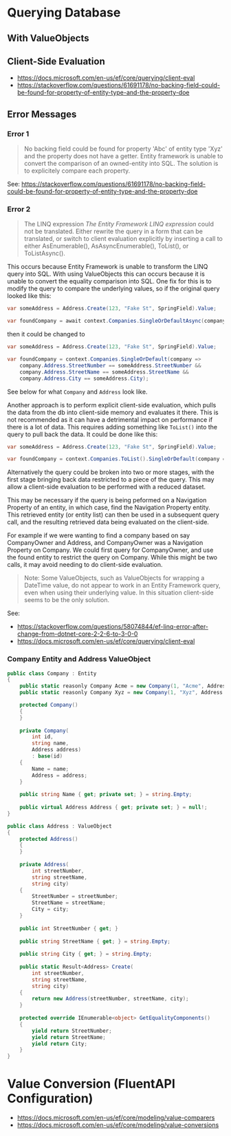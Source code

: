 # Querying Database

## With ValueObjects



## Client-Side Evaluation


 - https://docs.microsoft.com/en-us/ef/core/querying/client-eval
 - https://stackoverflow.com/questions/61691178/no-backing-field-could-be-found-for-property-of-entity-type-and-the-property-doe

## Error Messages

### Error 1

> No backing field could be found for property 'Abc' of entity type 'Xyz' and the property does not have a getter.
Entity framework is unable to convert the comparison of an owned-entity into SQL. The solution is to explicitely compare each property.

See: https://stackoverflow.com/questions/61691178/no-backing-field-could-be-found-for-property-of-entity-type-and-the-property-doe

### Error 2

> The LINQ expression
> *The Entity Framework LINQ expression*
> could not be translated. Either rewrite the query in a form that can be translated, or switch to client evaluation explicitly by inserting a call to either AsEnumerable(), AsAsyncEnumerable(), ToList(), or ToListAsync().

This occurs because Entity Framework is unable to transform the LINQ query into SQL. With using ValueObjects this can occurs because it is unable to convert the equality comparison into SQL.
One fix for this is to modify the query to compare the underlying values, so if the original query looked like this:

```C#
var someAddress = Address.Create(123, "Fake St", SpringField).Value;

var foundCompany = await context.Companies.SingleOrDefaultAsync(company => company.Address == someAddress);
```
then it could be changed to

```C#
var someAddress = Address.Create(123, "Fake St", SpringField).Value;

var foundCompany = context.Companies.SingleOrDefault(company =>
    company.Address.StreetNumber == someAddress.StreetNumber &&
    company.Address.StreetName == someAddress.StreetName &&
    company.Address.City == someAddress.City);
```

See below for what `Company` and `Address` look like.

Another approach is to perform explicit client-side evaluation, which pulls the data from the db into client-side memory and evaluates it there.
This is not recommended as it can have a detrimental impact on performance if there is a lot of data. This requires adding something like `ToList()`
into the query to pull back the data. It could be done like this:

```C#
var someAddress = Address.Create(123, "Fake St", SpringField).Value;

var foundCompany = context.Companies.ToList().SingleOrDefault(company => company.Address == someAddress);
```

Alternatively the query could be broken into two or more stages, with the first stage bringing back data restricted to a piece of the query.
This may allow a client-side evaluation to be performed with a reduced dataset.

This may be necessary if the query is being peformed on a Navigation Property of an entity, in which case, find the Navigation Property entity.
This retrieved entity (or entity list) can then be used in a subsequent query call, and the resulting retrieved data being evaluated on the client-side.

For example if we were wanting to find a company based on say CompanyOwner and Address, and CompanyOwner was a Navigation Property on Company.
We could first query for CompanyOwner, and use the found entity to restrict the query on Company. While this might be two calls, it may avoid
needing to do client-side evaluation.

> Note:
> Some ValueObjects, such as ValueObjects for wrapping a DateTime value, do not appear to work in an Entity Framework query, even when using their underlying value.
> In this situation client-side seems to be the only solution.

See:
 - https://stackoverflow.com/questions/58074844/ef-linq-error-after-change-from-dotnet-core-2-2-6-to-3-0-0
 - https://docs.microsoft.com/en-us/ef/core/querying/client-eval


### Company Entity and Address ValueObject

```C#
public class Company : Entity
{
    public static reasonly Company Acme = new Company(1, "Acme", Address.Create(123, "Fake St", "SpringField").Value);
    public static reasonly Company Xyz = new Company(1, "Xyz", Address.Create(99, "Alphabet Road", "Letterton").Value);

    protected Company()
    {
    }
    
    private Company(
        int id,
        string name,
        Address address)
        : base(id)
    {
        Name = name;
        Address = address;
    }
    
    public string Name { get; private set; } = string.Empty;
    
    public virtual Address Address { get; private set; } = null!;
}

public class Address : ValueObject
{
    protected Address()
    {
    }
    
    private Address(
        int streetNumber,
        string streetName,
        string city)
    {
        StreetNumber = streetNumber;
        StreetName = streetName;
        City = city;
    }
    
    public int StreetNumber { get; }
    
    public string StreetName { get; } = string.Empty;
    
    public string City { get; } = string.Empty;
    
    public static Result<Address> Create(
        int streetNumber,
        string streetName,
        string city)
    {
        return new Address(streetNumber, streetName, city);
    }
    
    protected override IEnumerable<object> GetEqualityComponents()
    {
        yield return StreetNumber;
        yield return StreetName;
        yield return City;
    }
}
```

# Value Conversion (FluentAPI Configuration)
- https://docs.microsoft.com/en-us/ef/core/modeling/value-comparers
- https://docs.microsoft.com/en-us/ef/core/modeling/value-conversions
